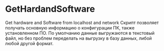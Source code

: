 # GetHardandSoftware
Get hardware and Software from localhost and network
Скрипт позволяет получать основную информацию о конфигурации ПК, также установленном ПО. По умолчанию данные выгружаются в текстовый файл, но без проблем переделать на выгрузку в базу данных, либой любой другой формат. 
